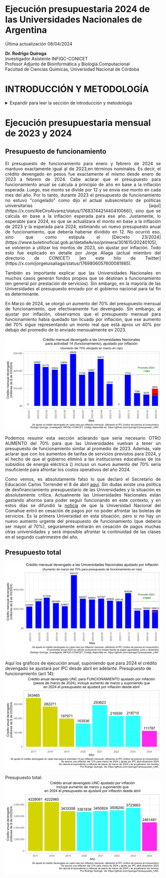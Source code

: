 Ejecución presupuestaria 2024 de las Universidades Nacionales de Argentina
=================================================================================

Última actualización 08/04/2024

 **Dr. Rodrigo Quiroga**  
 Investigador Asistente INFIQC-CONICET  
 Profesor Adjunto de Bioinformática y Biología Computacional  
 Facultad de Ciencias Químicas, Universidad Nacional de Córdoba  

INTRODUCCIÓN Y METODOLOGÍA
============
<div align="justify">
<details>
<summary>Expandir para leer la sección de introducción y metodología</summary>
Ante la decisión del gobierno de Javier Milei de no enviar una ley de presupuesto para 2024, se recondujo el presupuesto 2023 ([Decreto 23/2024](https://www.boletinoficial.gob.ar/detalleAviso/primera/301615/20240105)). Debido a la alta inflación que se observa en el país desde principios de 2023, con un gran salto a fines del 2023 relacionado a la decisión de devaluar el peso más del 50% el 12 de diciembre (el precio del dólar oficial saltó de 367 a 800 pesos, ver [aquí](https://elpais.com/argentina/2023-12-12/milei-anuncia-una-devaluacion-del-peso-del-50-y-grandes-recortes-del-gasto-publico.html)), el presupuesto 2024 (con montos similares a los de 2023) es obviamente insuficiente para mantener funcionando a las distintas dependencias estatales, en particular esto aplica también para las Universidades Nacionales.

El Ministerio de Economía mantiene una base de datos llamada [Presupuesto Abierto](https://www.presupuestoabierto.gob.ar/sici/) de donde pueden descargarse los datos de ejecución presupuestaria. Utilizando dichos datos, analizamos la ejecución presupuestaria mensual, no de los montos pagados, sino de los montos devengados. Para leer una explicación sobre qué significan estos términos, consultar este [glosario](https://www.presupuestoabierto.gob.ar/sici/glosario-e).

Todo éste análisis se basa en analizar el crédito devengado bajo el programa 26 (DESARROLLO DE LA EDUCACIÓN SUPERIOR) del ex Ministerio de Educación y ahora Ministerio de Capital Humano. Dentro de este programa, se encuentran distintas actividades que podemos resumir en la siguiente lista:
- #actividad_id==1 - Conduccion, Gestion y Apoyo a las Politicas de Educacion Superior
- #actividad_id==11 Fundar
- #actividad_id==12 Salarios Docentes
- #actividad_id==13 Salarios No-Docentes
- #actividad_id==14 Asistencia Financiera para el Funcionamiento Universitario
- #actividad_id==15 Salud (Hospitales Universitarios)
- #actividad_id==16 CyT
- #actividad_id==23 Desarrollo de Institutos Tecnologicos de Formacion Profesional
- #actividad_id==24 Promoción de carreras estratégicas
- #actividad_id==25 Extensión Universitaria

En general vamos a enfocarnos en el presupuesto total (programa 26), o en particular en el presupuesto de funcionamiento, es decir, la actividad 14 (Asistencia Financiera para el Funcionamiento Universitario).

Como metodología, en general vamos a mostrar gráficos de ejecución presupuestaria (crédito devengado) en pesos reales, es decir ajustado por inflación. Esto permite una comparación más realista de los presupuestos de cada mes, dado que los montos se ajustan por IPC para estimar cómo permite afrontar los costos que ese presupuesto está destinado a afrontar. Adicionalmente, cabe aclarar que los montos en pesos se expresarán en millones de pesos equivalentes a los del último mes analizado. Por lo tanto, los montos devengados coinciden para el último mes con los datos que uno puede encontrar en la página de presupuesto abierto, pero para meses anteriores, no habrá coincidencias dado que la página muestra montos nominales.

El código de bash y R utilizado para descargar, analizar y graficar los datos de ejecución presupuestaria de 2017-2024 están disponibles abiertamente en este repositorio. Los datos se descargan de la API de Presupuesto abierto (aunque no es necesario que el usuario los descargue ya que están disponibles en este repositorio). El script API_datos.R analiza y genera los gráficos de ejecución presupuestaria mensual, y los scripts UNC_2015-2024.R y 2015_2024.R generan los gráficos anuales, para la UNC y para la totalidad de las Universidades Nacionales, respectivamente. 
</details>
</div>
 
Ejecución presupuestaria mensual de 2023 y 2024
============

Presupuesto de funcionamiento
-----------------------------
<div align="justify">
El presupuesto de funcionamiento para enero y febrero de 2024  se mantuvo exactamente igual al de 2023,en términos nominales. Es decir, el crédito devengado en pesos fue exactamente el mismo desde enero de 2023 a febrero de 2024. Cabe aclarar que el presupuesto para funcionamiento anual se calcula a principio de año en base a la inflación esperada. Luego, ese monto se divide por 12 y se envía ese monto en cada mes del año. Por lo tanto, durante 2023 el presupuesto de funcionamiento no estuvo "congelado" como dijo el actual subsecretario de políticas universitarias [aquí](https://x.com/AleCiroAlvarez/status/1768374421440410066)), sino que se calcula en base a la inflación esperada para ese año. Justamente, lo esperable para 2024, es que se actualizara el monto en base a la inflación de 2023 y la esperada para 2024, estimando un nuevo presupuesto anual de funcionamiento, que debería haberse dividido en 12. No ocurrió eso, sino que como estipula el [Decreto 23/2024](https://www.boletinoficial.gob.ar/detalleAviso/primera/301615/20240105), se volvieron a utilizar los montos de 2023, sin ajustar por inflación. Todo esto fue explicado en detalle por Jorge Aliaga (actual miembro del directorio de CONICET) [en este hilo de Twitter](https://x.com/jorgeluisaliaga/status/1769806057600081985).

También es importante explicar que las Universidades Nacionales en muchos casos generan fondos propios que se destinan a funcionamiento (en general por prestación de servicios). Sin embargo, en la mayoría de las Universidades el presupuesto enviado por el gobierno nacional para tal fin es determinante.

En Marzo de 2024, se otorgó un aumento del 70% del presupuesto mensual de funcionamiento, que efectivamemte fue devengado. Sin embargo, al ajustar por inflación, observamos que el presupuesto mensual para funcionamiento había quedado tan licuado por inflación, que ese aumento del 70% sigue representando un monto real que está aprox un 40% por debajo del promedio de lo enviado mensualmente en 2023. 

![plot](https://github.com/rquiroga7/presupuesto_UNC/blob/main/plot_14_70p_prom.png)

Podemos resumir esta sección aclarando que sería necesario OTRO AUMENTO del 70% para que las Universidades vuelvan a tener un presupuesto de funcionamiento similar al promedio de 2023. Además, vale aclarar que con los aumentos de tarifas de servicios previstos para 2024, y el hecho de que el gobierno eliminó a las instituciones educativas de los subsidios de energía eléctrica () incluso un nuevo aumento del 70% sería insuficiente para afrontar los costos operativos del año 2024.

Como vemos, es absolutamente falso lo que declaró el Secretario de Educación Carlos Torrendel el 8 de abril [aquí](https://twitter.com/somoscorta/status/1777322866268139561). Sin dudas existe una política de desfinanciamiento presupuestario de las Universidades y la situación es absolutamente crítica. Actualmente las Universidades Nacionales están gastando ahorros para poder seguir funcionando en este contexto, y en estos días se difundió la [noticia](https://www.lmneuquen.com/neuquen/no-la-dejemos-morir-la-universidad-nacional-del-comahue-entro-cesacion-pagos-n1104420) de que la Universidad Nacional del Comahue entró en cesación de pagos por no poder afrontar las boletas de servicios. Es la primera Universidad en esta situación, pero si no hay un nuevo aumento urgente del presupuesto de funcionamiento (que debería ser mayor al 70%), seguramente entrarán en cesación de pagos muchas otras universidades y será imposible afrontar la continuidad de las clases en el segundo cuatrimestre del año. 
</div>

Presupuesto total
-----------------

![plot](https://github.com/rquiroga7/presupuesto_UNC/blob/main/plot_all_70p_prom.png)




Aquí los gráficos de ejecución anual, suponiendo que para 2024 el crédito devengado se ajustará por IPC desde abril en adelante.
Presupuesto de funcionamiento (act 14):
![plot](https://github.com/rquiroga7/presupuesto_UNC/blob/main/presupuesto_anual_func_2017-2024.png)

Presupuesto total:
![plot](https://github.com/rquiroga7/presupuesto_UNC/blob/main/presupuesto_anual_2017-2024.png)
